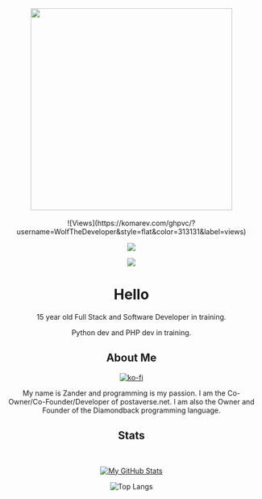 <div align="center">
  <img src="https://user-images.githubusercontent.com/74038190/212284094-e50ceae2-de86-4dd6-9f9c-a3ebcb3ede9e.gif" width="400">
  <br><br> 
</div>

<div align="center">
  ![Views](https://komarev.com/ghpvc/?username=WolfTheDeveloper&style=flat&color=313131&label=views)
</div>

<p align="center">
  <a href="https://skillicons.dev">
    <img src="https://skillicons.dev/icons?i=html,css,php,py" />
  </a>
</p>

<div align="center"><img src="https://spotify-github-profile.vercel.app/api/view?uid=zapalew&cover_image=true&theme=default&show_offline=false&background_color=121212&interchange=true" /></div>  

<div align="center">

# Hello

15 year old Full Stack and Software Developer in training.

Python dev and PHP dev in training.

## About Me

[![ko-fi](https://ko-fi.com/img/githubbutton_sm.svg)](https://ko-fi.com/S6S7UY6R4)

My name is Zander and programming is my passion. I am the Co-Owner/Co-Founder/Developer of postaverse.net. I am also the Owner and Founder of the Diamondback programming language.

## Stats

</div>

<div align="center">
  <br>
  
  [![My GitHub Stats](https://github-readme-stats.vercel.app/api?username=wolfthedeveloper&show_icons=true&theme=transparent)](https://github.com/anuraghazra/github-readme-stats)

  ![Top Langs](https://github-readme-stats.vercel.app/api/top-langs/?username=wolfthedeveloper&layout=compact&theme=transparent)
</div>
